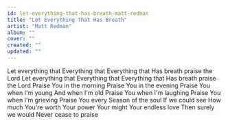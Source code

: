 ```yaml
---
id: let-everything-that-has-breath-matt-redman
title: "Let Everything That Has Breath"
artist: "Matt Redman"
album: ""
cover: ""
created: ""
updated: ""
---
```


Let everything that
Everything that
Everything that
Has breath praise the Lord
Let everything that
Everything that
Everything that
Has breath praise the Lord
Praise You in the morning
Praise You in the evening
Praise You when I'm young
And when I'm old
Praise You when I'm laughing
Praise You when I'm grieving
Praise You every
Season of the soul
If we could see
How much You're worth
Your power
Your might
Your endless love
Then surely we would
Never cease to praise